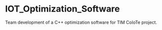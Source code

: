 # IOT_Optimization_Software
Team development of a C++ optimization software for TIM CoIoTe project.
